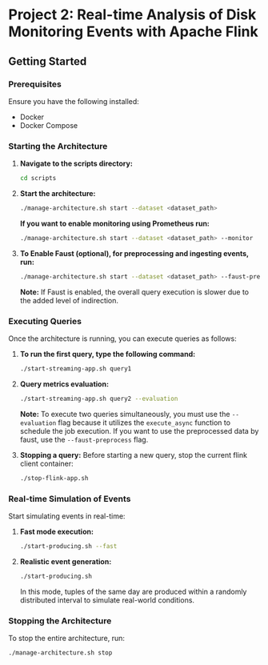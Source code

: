 # Project 2: Real-time Analysis of Disk Monitoring Events with Apache Flink

## Getting Started

### Prerequisites

Ensure you have the following installed:

- Docker
- Docker Compose

### Starting the Architecture

1. **Navigate to the scripts directory:**

   ```sh
   cd scripts
   ```

2. **Start the architecture:**

   ```sh
   ./manage-architecture.sh start --dataset <dataset_path>
   ```

   **If you want to enable monitoring using Prometheus run:**

   ```sh
   ./manage-architecture.sh start --dataset <dataset_path> --monitor
   ```

3. **To Enable Faust (optional), for preprocessing and ingesting events, run:**

   ```sh
   ./manage-architecture.sh start --dataset <dataset_path> --faust-preprocessing
   ```

   **Note:** If Faust is enabled, the overall query execution is slower due to the added level of indirection.

### Executing Queries

Once the architecture is running, you can execute queries as follows:

1. **To run the first query, type the following command:**

   ```sh
   ./start-streaming-app.sh query1
   ```

2. **Query metrics evaluation:**

   ```sh
   ./start-streaming-app.sh query2 --evaluation
   ```

   **Note:** To execute two queries simultaneously, you must use the `--evaluation` flag because it utilizes the `execute_async` function to schedule the job execution. If you want to use the preprocessed data by faust, use the `--faust-preprocess` flag.

3. **Stopping a query:**
   Before starting a new query, stop the current flink client container:
   ```sh
   ./stop-flink-app.sh
   ```

### Real-time Simulation of Events

Start simulating events in real-time:

1. **Fast mode execution:**

   ```sh
   ./start-producing.sh --fast
   ```

2. **Realistic event generation:**

   ```sh
   ./start-producing.sh
   ```

   In this mode, tuples of the same day are produced within a randomly distributed interval to simulate real-world conditions.

### Stopping the Architecture

To stop the entire architecture, run:

```sh
./manage-architecture.sh stop
```
